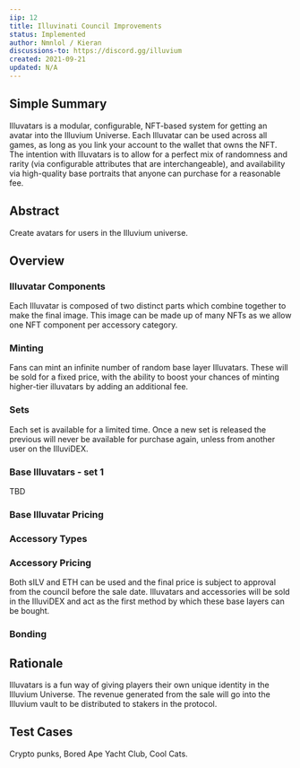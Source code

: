 ```yaml
---
iip: 12
title: Illuvinati Council Improvements
status: Implemented
author: Nmnlol / Kieran
discussions-to: https://discord.gg/illuvium
created: 2021-09-21
updated: N/A
---
```


## Simple Summary
Illuvatars is a modular, configurable, NFT-based system for getting an avatar into the Illuvium
Universe. Each Illuvatar can be used across all games, as long as you link your account to
the wallet that owns the NFT.
The intention with Illuvatars is to allow for a perfect mix of randomness and rarity (via
configurable attributes that are interchangeable), and availability via high-quality base
portraits that anyone can purchase for a reasonable fee.

## Abstract
Create avatars for users in the Illuvium universe.

## Overview 

### Illuvatar Components

Each Illuvatar is composed of two distinct parts which combine together to make the final
image. This image can be made up of many NFTs as we allow one NFT component per
accessory category.

### Minting

Fans can mint an infinite number of random base layer Illuvatars. These will be sold for a
fixed price, with the ability to boost your chances of minting higher-tier illuvatars by adding
an additional fee.

### Sets

Each set is available for a limited time. Once a new set is released the previous will never be
available for purchase again, unless from another user on the IlluviDEX.

### Base Illuvatars - set 1
TBD

### Base Illuvatar Pricing

### Accessory Types

### Accessory Pricing

Both sILV and ETH can be used and the final price is subject to approval from the council
before the sale date.
Illuvatars and accessories will be sold in the IlluviDEX and act as the first method by which
these base layers can be bought.

### Bonding

## Rationale
Illuvatars is a fun way of giving players their own unique identity in the Illuvium Universe. The
revenue generated from the sale will go into the Illuvium vault to be distributed to stakers in
the protocol.

## Test Cases
Crypto punks, Bored Ape Yacht Club, Cool Cats.